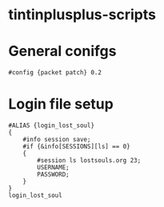# tintinplusplus-scripts


# General conifgs

```
#config {packet patch} 0.2
``` 


# Login file setup

``` 
#ALIAS {login_lost_soul}
{
    #info session save;
    #if {&info[SESSIONS][ls] == 0}
    {
        #session ls lostsouls.org 23;
        USERNAME;
        PASSWORD;
    }
}
login_lost_soul
``` 


